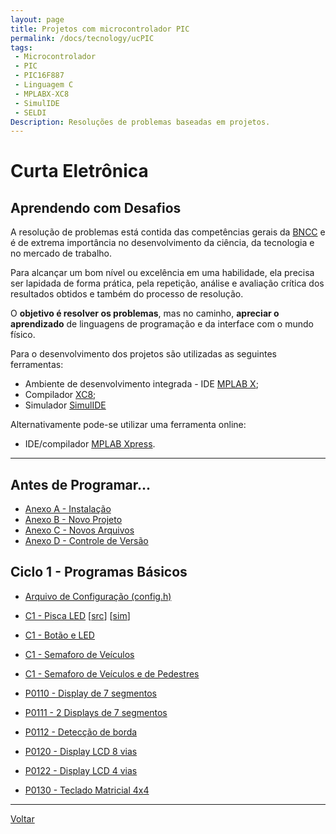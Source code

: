 ```yaml
---
layout: page
title: Projetos com microcontrolador PIC
permalink: /docs/tecnology/ucPIC
tags:
 - Microcontrolador
 - PIC
 - PIC16F887
 - Linguagem C
 - MPLABX-XC8
 - SimulIDE
 - SELDI
Description: Resoluções de problemas baseadas em projetos.
---
```


# Curta Eletrônica
## Aprendendo com Desafios

A resolução de problemas está contida das competências gerais da [BNCC]({{site.baseurl}}/docs/#2-pensamento-científico-criativo-e-crítico) e é de extrema importância no desenvolvimento da ciência, da tecnologia e no mercado de trabalho.

Para alcançar um bom nível ou excelência em uma habilidade, ela precisa ser lapidada de forma prática, pela repetição, análise e avaliação crítica dos resultados obtidos e também do processo de resolução.

O **objetivo é resolver os problemas**, mas no caminho, **apreciar o aprendizado** de linguagens de programação e da interface com o mundo físico.

Para o desenvolvimento dos projetos são utilizadas as seguintes ferramentas:

* Ambiente de desenvolvimento integrada - IDE [MPLAB X](https://www.microchip.com/mplab/mplab-x-ide);
* Compilador [XC8](https://www.microchip.com/mplab/compilers);
* Simulador [SimulIDE](https://www.simulide.com/p/downloads.html)

Alternativamente pode-se utilizar uma ferramenta online: 
* IDE/compilador [MPLAB Xpress](https://www.microchip.com/mplab/mplab-xpress).

<hr/>

## Antes de Programar...
* [Anexo A - Instalação]({{site.baseurl}}/2021/capA-instalacao)
* [Anexo B - Novo Projeto]({{site.baseurl}}/2021/capB-novoProjeto)
* [Anexo C - Novos Arquivos]({{site.baseurl}}/2021/capC-novosArquivos)
* [Anexo D - Controle de Versão]({{site.baseurl}}/2021/capD-versionamento)


## Ciclo 1 - Programas Básicos
* [Arquivo de Configuração (config.h)]({{site.baseurl}}/2021/config)
* [C1 - Pisca LED]({{site.baseurl}}/2021/c1-piscaLED) [[src](https://github.com/JoseWRPereira/ucPICsimulIDE/tree/master/c1_piscaLED.X)] [[sim](https://github.com/JoseWRPereira/ucPICsimulIDE/tree/master/sim_LED)]
* [C1 - Botão e LED]({{site.baseurl}}/2021/c1-botaoLED)
* [C1 - Semaforo de Veículos]({{site.baseurl}}/2021/c1-semaforo_veiculos)
* [C1 - Semaforo de Veículos e de Pedestres]({{site.baseurl}}/2021/c1-semaforo_veiculos_pedestres)

* [P0110 - Display de 7 segmentos]({{site.baseurl}}/2020/P0110-disp7seg)
* [P0111 - 2 Displays de 7 segmentos]({{site.baseurl}}/2020/P0111-disp7segX2)
* [P0112 - Detecção de borda]({{site.baseurl}}/2020/P0112-bordaBotaoPulsador)
* [P0120 - Display LCD 8 vias]({{site.baseurl}}/2020/P0120-dispLCD8vias)
* [P0122 - Display LCD 4 vias]({{site.baseurl}}/2020/P0122-dispLCD4vias)
* [P0130 - Teclado Matricial 4x4]({{site.baseurl}}/2020/P0130-teclado4x4)

<hr/>

[Voltar]({{site.baseurl}}/docs/tecnologia)